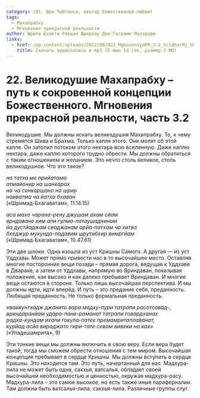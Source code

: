```yaml
---
category: (01. Шри Чайтанья, аватар божественной любви)
tags:
  - Махапрабху
  - Мгновения прекрасной реальности
author: Шрила Бхакти Ракшак Шридхар Дев-Госвами Махарадж
links:
  - href: /wp-content/uploads/2012/08/022_MgnoveniyaPR_3.2_SridharMj_Velikodushiye_Mahaprabhu–put_k_sokrovennoy_koncepcii_Bojestvennogo.mp3
    title: Скачать аудиозапись в mp3 (5 мин 14 сек, размер 2 Мб)
---
```


# 22. Великодушие Махапрабху – путь к сокровенной концепции Божественного. Мгновения прекрасной реальности, часть 3.2

Великодушие. Мы должны искать великодушия Махапрабху. То, к чему стремятся Шива и Брахма. Только капля этого. Они молят об этой капле. Он затопил потоком этого нектара всю вселенную. Даже каплю нектара, даже каплю которого трудно обрести. Мы должны обратиться с таким отношением и желанием. Это нечто столь великое, столь великодушное. Что это такое?

*на татха мe прийатама*\
*атмайонир на шанкарах*\
*на ча санкаршано на шрир*\
*наиватма ча йатха бхаван*\
(«Шримад-Бхагаватам», 11.14.15)

*аса махо чарана-рeну джушам ахам сйам*\
*врндаванe ким апи гулма-латаушадхинам*\
*йа дустйаджам сваджанам арйа-патхам ча хитва*\
*бхeджур мукунда-падавим шрутибхир вимргйам*\
(«Шримад-Бхагаватам», 10.47.61)

Эти две *шлоки*. Одна изошла из уст Кришны Самого. А другая — из уст Уддхавы. Может прямо привести нас в то высочайшее место. Оставляя многие посторонние вещи позади – прямая дорога, ведущая к Уддхаве в Двараке, а затем от Уддхавы, напрямую во Вриндаван, показывая положение, как высоко и как далеко пребывает Вриндаван. И многие вещи остаются в стороне. Только лишь высочайшая перспектива. И мы должны идти, идти вперёд. И путь – это предание себя, преданность. Любящая преданность. Не только формальная преданность.

*«ваикунтхадж джанито вара мадху-пури татрапи расотсавад-,*\
*вриндаранйам удара-пани-раманат татрапи говардханах*\
*радха-кундам ихапи гокула-патех премамритаплаванат,*\
*курйад асйа вираджато гири-тате севам вивеки на ках»*\
(«Упадешамрита», 9)

Эти тонкие вещи мы должны включить в свою веру. Если вера будет такой, тогда мы сможем обрести отношения с тем миром. Высочайшая концепция пребывает в сердце Кришны. Мы должны вступить в сердце Кришны. Это находится там. Это путь, начертанный для нас. Мадхура-лила не может быть одна, сакхья, ватсалья, обладает своей высочайшей необходимостью и ценностью, окружая мадхура-расу. Мадхура-лила – это самое высокое, но есть также иные параферналии. Там должна быть ватсалья-лила, сакхья-лила. Различные группы слуг.

